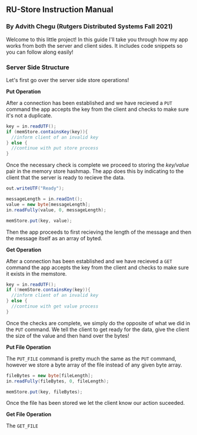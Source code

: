 ## RU-Store Instruction Manual
### By Advith Chegu (Rutgers Distributed Systems Fall 2021)

Welcome to this little project! In this guide I'll take you through how my app works from both the server and client sides. It includes code snippets so you can follow along easily!

### Server Side Structure

Let's first go over the server side store operations!

**Put Operation**

After a connection has been established and we have recieved a `PUT` command the app accepts the key from the client and checks to make sure it's not a duplicate.

```java
key = in.readUTF();
if (memStore.containsKey(key)){
  //inform client of an invalid key
} else {
  //continue with put store process
}
```

Once the necessary check is complete we proceed to storing the *key/value* pair in the memory store hashmap. The app does this by indicating to the client that the server is ready to recieve the data.

```java
out.writeUTF("Ready");

messageLength = in.readInt();
value = new byte[messageLength];
in.readFully(value, 0, messageLength);

memStore.put(key, value);
```

Then the app proceeds to first recieving the length of the message and then the message itself as an array of byted.

**Get Operation**

After a connection has been established and we have recieved a `GET` command the app accepts the key from the client and checks to make sure it exists in the memstore.

```java
key = in.readUTF();
if (!memStore.containsKey(key)){
  //inform client of an invalid key
} else {
  //continue with get value process
}
```

Once the checks are complete, we simply do the opposite of what we did in the `PUT` command. We tell the client to get ready for the data, give the client the size of the value and then hand over the bytes!

**Put File Operation**

The `PUT_FILE` command is pretty much the same as the `PUT` command, however we store a byte array of the file instead of any given byte array.

```java
fileBytes = new byte[fileLength];
in.readFully(fileBytes, 0, fileLength);

memStore.put(key, fileBytes);
```

Once the file has been stored we let the client know our action suceeded.

**Get File Operation**

The `GET_FILE`